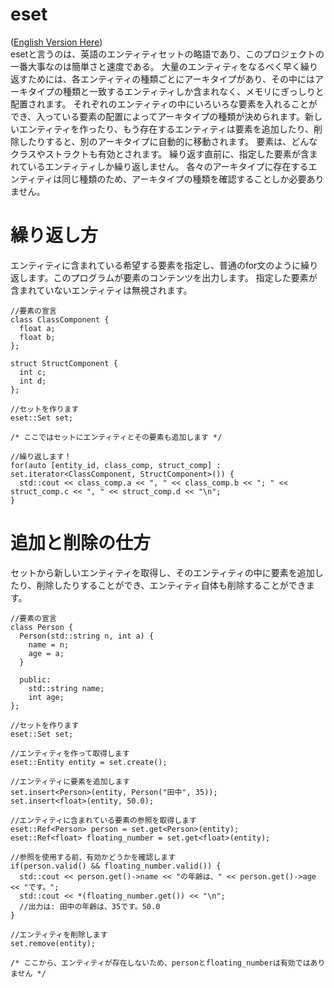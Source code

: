 # eset
([English Version Here](README.md))<br/>
esetと言うのは、英語のエンティティセットの略語であり、このプロジェクトの一番大事なのは簡単さと速度である。
大量のエンティティをなるべく早く繰り返すためには、各エンティティの種類ごとにアーキタイプがあり、その中にはアーキタイプの種類と一致するエンティティしか含まれなく、メモリにぎっしりと配置されます。
それぞれのエンティティの中にいろいろな要素を入れることができ、入っている要素の配置によってアーキタイプの種類が決められます。新しいエンティティを作ったり、もう存在するエンティティは要素を追加したり、削除したりすると、別のアーキタイプに自動的に移動されます。
要素は、どんなクラスやストラクトも有効とされます。
繰り返す直前に、指定した要素が含まれているエンティティしか繰り返しません。
各々のアーキタイプに存在するエンティティは同じ種類のため、アーキタイプの種類を確認することしか必要ありません。

# 繰り返し方
エンティティに含まれている希望する要素を指定し、普通のfor文のように繰り返します。このプログラムが要素のコンテンツを出力します。
指定した要素が含まれていないエンティティは無視されます。
```
//要素の宣言
class ClassComponent {
  float a;
  float b;
};

struct StructComponent {
  int c;
  int d;
};

//セットを作ります
eset::Set set;

/* ここではセットにエンティティとその要素も追加します */

//繰り返します！
for(auto [entity_id, class_comp, struct_comp] : set.iterator<ClassComponent, StructComponent>()) {
  std::cout << class_comp.a << ", " << class_comp.b << "; " << struct_comp.c << ", " << struct_comp.d << "\n";
}
```

# 追加と削除の仕方
セットから新しいエンティティを取得し、そのエンティティの中に要素を追加したり、削除したりすることができ、エンティティ自体も削除することができます。
```
//要素の宣言
class Person {
  Person(std::string n, int a) {
    name = n;
    age = a;
  }

  public:
    std::string name;
    int age;
}; 

//セットを作ります
eset::Set set;

//エンティティを作って取得します
eset::Entity entity = set.create();

//エンティティに要素を追加します
set.insert<Person>(entity, Person("田中", 35));
set.insert<float>(entity, 50.0);

//エンティティに含まれている要素の参照を取得します
eset::Ref<Person> person = set.get<Person>(entity);
eset::Ref<float> floating_number = set.get<float>(entity);

//参照を使用する前、有効かどうかを確認します
if(person.valid() && floating_number.valid()) {
  std::cout << person.get()->name << "の年齢は、" << person.get()->age << "です。";
  std::cout << *(floating_number.get()) << "\n";
  //出力は: 田中の年齢は、35です。50.0
}

//エンティティを削除します
set.remove(entity);

/* ここから、エンティティが存在しないため、personとfloating_numberは有効ではありません */
```

